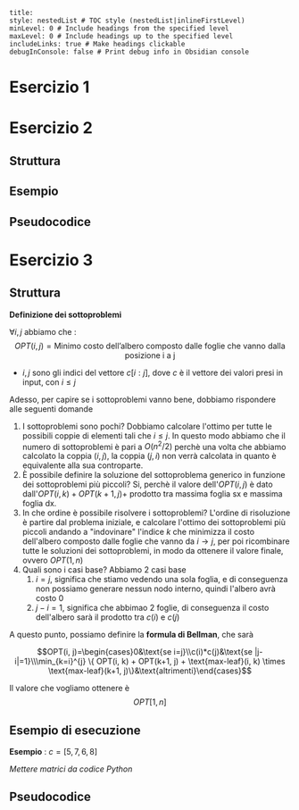 
```table-of-contents
title: 
style: nestedList # TOC style (nestedList|inlineFirstLevel)
minLevel: 0 # Include headings from the specified level
maxLevel: 0 # Include headings up to the specified level
includeLinks: true # Make headings clickable
debugInConsole: false # Print debug info in Obsidian console
```

# Esercizio 1

# Esercizio 2

## Struttura

## Esempio

## Pseudocodice

# Esercizio 3

## Struttura

**Definizione dei sottoproblemi**

$\forall i,j$ abbiamo che :
$$OPT(i,j)=\text{Minimo costo dell'albero composto dalle foglie che vanno dalla posizione i a j}$$
- $i,j$ sono gli indici del vettore $c[i:j]$, dove $c$ è il vettore dei valori presi in input, con $i\leq j$

Adesso, per capire se i sottoproblemi vanno bene, dobbiamo rispondere alle seguenti domande

1) I sottoproblemi sono pochi? Dobbiamo calcolare l'ottimo per tutte le possibili coppie di elementi tali che $i\leq j$. In questo modo abbiamo che il numero di sottoproblemi è pari a $O(n^2/2)$ perchè una volta che abbiamo calcolato la coppia $(i,j)$, la coppia $(j,i)$ non verrà calcolata in quanto è equivalente alla sua controparte.
2) È possibile definire la soluzione del sottoproblema generico in funzione dei sottoproblemi più piccoli? Si, perchè il valore dell'$OPT(i,j)$ è dato dall'$OPT(i,k)+OPT(k+1,j)+$ prodotto tra massima foglia sx e massima foglia dx.
3) In che ordine è possibile risolvere i sottoproblemi? L'ordine di risoluzione è partire dal problema iniziale, e calcolare l'ottimo dei sottoproblemi più piccoli andando a "indovinare" l'indice $k$ che minimizza il costo dell'albero composto dalle foglie che vanno da $i\to j$, per poi ricombinare tutte le soluzioni dei sottoproblemi, in modo da ottenere il valore finale, ovvero $OPT(1,n)$
4) Quali sono i casi base? Abbiamo 2 casi base
	1) $i=j$, significa che stiamo vedendo una sola foglia, e di conseguenza non possiamo generare nessun nodo interno, quindi l'albero avrà costo $0$
	2) $j-i=1$, significa che abbimao 2 foglie, di conseguenza il costo dell'albero sarà il prodotto tra $c(i)$ e $c(j)$

A questo punto, possiamo definire la **formula di Bellman**, che sarà

$$OPT(i, j)=\begin{cases}0&\text{se i=j}\\c(i)*c(j)&\text{se |j-i|=1}\\\min_{k=i}^{j} \{ OPT(i, k) + OPT(k+1, j) + \text{max-leaf}(i, k) \times \text{max-leaf}(k+1, j)\}&\text{altrimenti}\end{cases}$$

Il valore che vogliamo ottenere è
 $$OPT[1,n]$$
## Esempio di esecuzione

**Esempio** : $c=[5,7,6,8]$

*Mettere matrici da codice Python*

## Pseudocodice